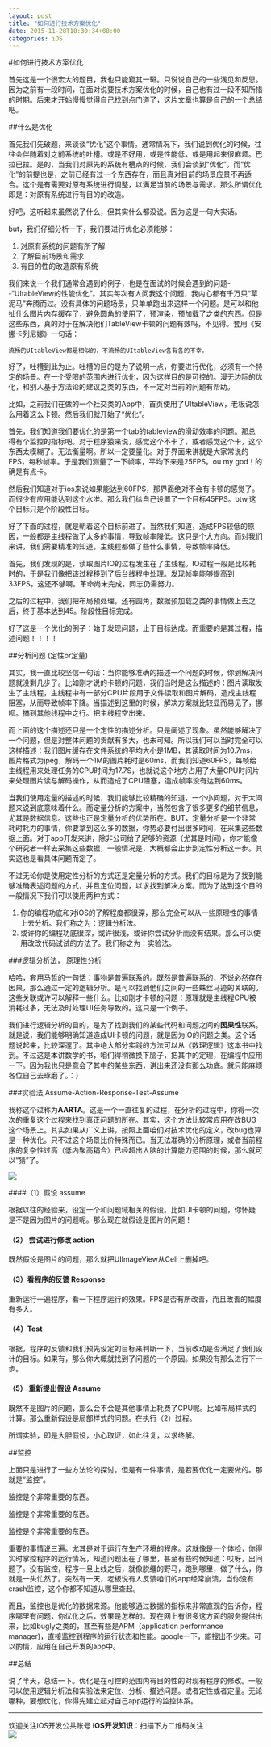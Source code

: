 ```yaml
---
layout: post
title: "如何进行技术方案优化"
date: 2015-11-28T18:30:34+08:00
categories: iOS
---
```


#如何进行技术方案优化

首先这是一个很宏大的题目，我也只能窥其一斑。只说说自己的一些浅见和反思。因为之前有一段时间，在面对说要技术方案优化的时候，自己也有过一段不知所措的时期。后来才开始慢慢觉得自己找到点门道了，这片文章也算是自己的一个总结吧。

##什么是优化

首先我们先破题，来谈谈“优化”这个事情。通常情况下，我们说到优化的时候，往往会伴随着对之前系统的吐槽。或是不好用，或是性能低，或是用起来很麻烦。巴拉巴拉。是的，当我们对原先的系统有槽点的时候，我们会谈到“优化”。而“优化”的前提也是，之前已经有过一个东西存在，而且真对目前的场景应景不再适合。这个是有需要对原有系统进行调整，以满足当前的场景与需求。那么所谓优化即是：对原有系统进行有目的的改造。

好吧，这听起来虽然说了什么，但其实什么都没说。因为这是一句大实话。

but，我们仔细分析一下，我们要进行优化必须能够：

1. 对原有系统的问题有所了解
2. 了解目前场景和需求
3. 有目的性的改造原有系统

我们来说一个我们通常会遇到的例子，也是在面试的时候会遇到的问题--“UItableView的性能优化”。其实每次有人问我这个问题，我内心都有千万只“草泥马”奔腾而过。没有具体的问题场景，只单单跑出来这样一个问题。是可以和他扯什么图片内存缓存了，避免圆角的使用了，预渲染，预加载了之类的东西。但是这些东西，真的对于在解决他们TableView卡顿的问题有效吗，不见得。套用《安娜卡列尼娜》一句话：

~~~
流畅的UItableView都是相似的，不流畅的UItableView各有各的不幸。
~~~

好了，吐槽到此为止。吐槽的目的是为了说明一点，你要进行优化，必须有一个特定的场景。在一个受限的范围内进行优化，因为这样目的是可控的。漫无边际的优化，和别人基于方法论的建议之类的东西，不一定对当前的问题有帮助。

比如，之前我们在做的一个社交类的App中，首页使用了UItableView，老板说怎么用着这么卡顿。然后我们就开始了“优化”。

首先，我们知道我们要优化的是第一个tab的tableview的滑动效率的问题。那总得有个监控的指标吧。对于程序猿来说，感觉这个不卡了，或者感觉这个卡，这个东西太模糊了。无法衡量啊。所以一定要量化。对于界面来讲就是大家常说的FPS，每秒帧率。于是我们测量了一下帧率，平均下来是25FPS。ou my god！的确是有点卡。

然后我们知道对于ios来说如果能达到60FPS，那界面绝对不会有卡顿的感觉了。而很少有应用能达到这个水准。那么我们给自己设置了一个目标45FPS。btw,这个目标只是个阶段性目标。

好了下面的过程，就是朝着这个目标前进了。当然我们知道，造成FPS较低的原因，一般都是主线程做了太多的事情，导致帧率降低。这只是个大方向。而对我们来讲，我们需要精准的知道，主线程都做了些什么事情，导致帧率降低。

首先，我们发现的是，读取图片IO的过程发生在了主线程。IO过程一般是比较耗时的，于是我们像把该过程移到了后台线程中处理。发现帧率能够提高到33FPS，这还不够啊。革命尚未完成，同志仍需努力。

之后的过程中，我们把布局预处理，还有圆角，数据预加载之类的事情做上去之后，终于基本达到45。阶段性目标完成。


好了这是一个优化的例子：始于发现问题，止于目标达成。而重要的是其过程，描述问题！！！！



##分析问题 (定性or定量)

其实，我一直比较坚信一句话：当你能够准确的描述一个问题的时候，你到解决问题就没剩几步了。比如刚才说的卡顿的问题，我们当时是这么描述的：图片读取发生了主线程，主线程中有一部分CPU片段用于文件读取和图片解码，造成主线程阻塞，从而导致帧率下降。当描述到这里的时候，解决方案就比较显而易见了，挪呗。搞到其他线程中之行。把主线程空出来。

而上面的这个描述还只是一个定性的描述分析。只是阐述了现象。虽然能够解决了一个问题，但是对整体问题的贡献有多大，也未可知。所以我们可以当时完全可以这样描述：我们图片缓存在文件系统的平均大小是1MB，其读取时间为10.7ms，图片格式为jpeg，解码一个1M的图片耗时是60ms，而我们知道60FPS，每帧给主线程用来处理任务的CPU时间为17.7S，也就说这个地方占用了大量CPU时间片来处理图片读与解码操作，从而造成了CPU阻塞，造成帧率没有达到60ms。

当我们使用定量的描述的时候，我们能够比较精确的知道，一个小问题，对于大问题来说到底意味着什么。而定量分析的方案中，当然包含了很多更多的细节信息，尤其是数据信息。这些也正是定量分析的优势所在。BUT，定量分析是一个非常耗时耗力的事情，你要拿到这么多的数据，你势必要付出很多时间，在采集这些数据上面。对于app开发来讲，除非公司给了足够的资源（尤其是时间），你才能像个研究者一样去采集这些数据，一般情况是，大概都会止步到定性分析这一步。其实这也是看具体问题而定了。

不过无论你是使用定性分析的方式还是定量分析的方式。我们的目标是为了找到能够准确表述问题的方式，并且定位问题，以求找到解决方案。而为了达到这个目的一般情况下我们可以使用两种方式：

1. 你的编程功底和对iOS的了解程度都很深，那么完全可以从一些原理性的事情上去分析。我们称之为：逻辑分析法。
2. 或许你的编程功底很深，或许很浅，或许你尝试分析而没有结果。那么可以使用改改代码试试的方法了。我们称之为：实验法。


###逻辑分析法， 原理性分析

哈哈，套用马哲的一句话：事物是普遍联系的。既然是普遍联系的，不说必然存在因果，那么通过一定的逻辑分析。是可以找到他们之间的一些蛛丝马迹的关联的。这些关联或许可以解释一些什么。比如刚才卡顿的问题：原理就是主线程CPU被消耗过多，无法及时处理UI任务导致的。这只是一个例子。

我们进行逻辑分析的目的，是为了找到我们的某些代码和问题之间的**因果性**联系。就是说，我们能够明确知道造成UI卡顿的问题，就是因为IO的问题之类。这个话题说起来，比较深邃了。其中绝大部分实践的方法可以从《数理逻辑》这本书中找到。不过这是本讲数学的书，咱们得稍微换下脑子，把其中的定理，在编程中应用一下。因为我也只是意会了其中的某些东西，讲出来还没有那么功底。就只能麻烦各位自己去琢磨了。：）

###实验法,Assume-Action-Response-Test-Assume

我称这个过称为**AARTA**。这是一个一直往复的过程，在分析的过程中，你得一次次的重复这个过程来找到真正问题的所在。其实，这个方法比较常应用在改BUG这个场景上。其实如果从广义上讲，按照上面咱们对技术优化的定义，改bug也算是一种优化。只不过这个场景比价特殊而已。当无法准确的分析原理，或者当前程序的复杂性过高（低内聚高耦合）已经超出人脑的计算能力范围的时候，那么就可以“猜”了。


![](http://ww2.sinaimg.cn/large/7df22103jw1eyhrrytgv2j209408g3yn.jpg)

####（1）假设 assume

  根据以往的经验来，设定一个和问题域相关的假设。比如UI卡顿的问题，你怀疑是不是因为图片的问题呢。那么现在就假设是图片的问题！

#### （2） 尝试进行修改  action

  既然假设是图片的问题，那么就把UIImageView从Cell上删掉吧。

#### （3）看程序的反馈 Response 

  重新运行一遍程序，看一下程序运行的效果。FPS是否有所改善，而且改善的幅度有多大。

#### （4）Test

  根据，程序的反馈和我们预先设定的目标来判断一下，当前改动是否满足了我们设计的目标。如果有，那么你大概就找到了问题的一个原因。如果没有那么进行下一步。

#### （5） 重新提出假设 Assume

  既然不是图片的问题，那么会不会是其他事情上耗费了CPU呢。比如布局样式的计算。那么重新假设是局部样式的问题。在执行（2）过程。


所谓实验，即是大胆假设，小心取证，如此往复，以求终解。

##监控

上面只是进行了一些方法论的探讨。但是有一件事情，是若要优化一定要做的。那就是“监控”。

监控是个非常重要的东西。

监控是个非常重要的东西。

监控是个非常重要的东西。

重要的事情说三遍。尤其是对于运行在生产环境的程序。这就像是一个体检，你得实时掌控程序的运行情况，知道问题出在了哪里，甚至有些时候知道：哎呀，出问题了。没有监控，程序一旦上线之后，就像脱缰的野马，跑到哪里，做了什么，你就是一头忙然了。突然有一天，老板说有人反馈咱们的app经常崩溃，当你没有crash监控，这个你都不知道从哪里查起。

而且，监控也是优化的数据来源。他能够通过数据的指标来非常直观的告诉你，程序哪里有问题，你优化之后，效果是怎样的。现在网上有很多这方面的服务提供出来，比如bugly之类的，甚至有些是APM（application performance manager)，直接监控到程序的运行状态和性能。google一下，能搜出不少来。可以酌情，应用在自己开发的app中。



##总结

说了半天，总结一下。优化是在可控的范围内有目的性的对现有程序的修改。一般可以使用逻辑分析法和实验法来定位、分析、描述问题。或者定性或者定量。无论哪种，要想优化，你得先建立起对自己app运行的监控体系。



-----
欢迎关注iOS开发公共账号 **iOS开发知识**：扫描下方二维码关注  
![](http://ww4.sinaimg.cn/large/7df22103jw1exx11uhhkoj20by0by3zc.jpg)
